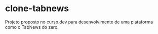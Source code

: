 # clone-tabnews
Projeto proposto no curso.dev para desenvolvimento de uma plataforma como o TabNews do zero.
